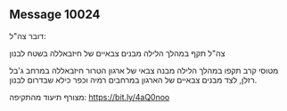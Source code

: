 ## Message 10024

דובר צה"ל:

צה"ל תקף במהלך הלילה מבנים צבאיים של חיזבאללה בשטח לבנון

מטוסי קרב תקפו במהלך הלילה מבנה צבאי של ארגון הטרור חיזבאללה במרחב ג'בל רזלן, לצד מבנים צבאיים של הארגון במרחבים רמיה וכפר כילא שבדרום לבנון.

מצורף תיעוד מהתקיפה: https://bit.ly/4aQ0noo

